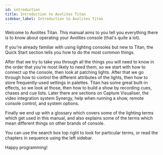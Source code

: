 ```yaml
---
id: introduction
title: Introduction to Avolites Titan
sidebar_label: Introduction to Avolites Titan
---
```


Welcome to Avolites Titan. This manual aims to you tell you everything
there is to know about operating your Avolites console (that's quite a lot).

If you're already familiar with using lighting consoles but new to Titan, 
the Quick Start section tells you how to do the most common things.

After that we try to take you through all the things you will need to know in the order
that you're most likely to need them, so we start with how to connect up the console,
then look at patching lights. After that we go through how to control the different
attributes of the lights, then how to store frequently-used settings in palettes.
Titan has some great built-in effects, so we look at those, then how to build a show
by recording cues, chases and cue lists. Later there are sections on Capture Visualiser, 
the video integration system Synergy, help when running a show, remote console control,
and system options. 

Finally we end up with a glossary which covers some of the lighting terms
which get used in this manual, and also explains some of the terms which mean
different things on other brands of console.

You can use the search box top right to look for particular terms, or read
the chapters in sequence using the left sidebar.

Happy programming!
